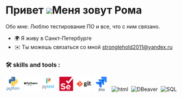 Привет ![](https://user-images.githubusercontent.com/18350557/176309783-0785949b-9127-417c-8b55-ab5a4333674e.gif)Меня зовут Рома
============================================================================================================================

Обо мне: Люблю тестирование ПО и все, что с ним связано.

* 🌍  Я живу в Санкт-Петербурге
* ✉️  Ты можешь связаться со мной [stronglehold2011@yandex.ru](mailto:stronglehold2011@yandex.ru)
### :hammer_and_wrench: skills and tools :
 <div>
  <img src="https://github.com/devicons/devicon/blob/master/icons/python/python-original-wordmark.svg" title="Python" alt="Python" width="40" height="40"/>&nbsp;
  <img src="https://github.com/devicons/devicon/blob/master/icons/pycharm/pycharm-original-wordmark.svg" title="Pycharm" alt="Pycharm" width="40" height="40"/>&nbsp;
  <img src="https://github.com/devicons/devicon/blob/master/icons/pytest/pytest-original-wordmark.svg" title="Pytest" alt="Pytest" width="40" height="40"/>&nbsp;
  <img src="https://github.com/devicons/devicon/blob/master/icons/selenium/selenium-original.svg" title="Selenium" alt="Selenium" width="40" height="40"/>&nbsp;
  <img src="https://github.com/devicons/devicon/blob/master/icons/git/git-original-wordmark.svg" title="git" alt="git" width="40" height="40"/>&nbsp;
  <img src="https://github.com/devicons/devicon/blob/master/icons/jira/jira-original-wordmark.svg" title="Jira" alt="Jira " width="40" height="40"/>&nbsp;
  <img src="https://w7.pngwing.com/pngs/101/660/png-transparent-computer-icons-html-web-design-web-development-web-design-angle-web-design-text.png"  title="html" alt="html" width="40" height="40"/>&nbsp;
  <img src="https://image.pngaaa.com/676/7258676-middle.png" title="DBeaver" alt="DBeaver" width="40" height="40"/>&nbsp;
  <img src="https://w7.pngwing.com/pngs/170/924/png-transparent-microsoft-sql-server-microsoft-azure-sql-database-microsoft-text-logo-microsoft-azure.png" title="SQL" alt="SQL" width="40" height="40"/>&nbsp;
</div>

